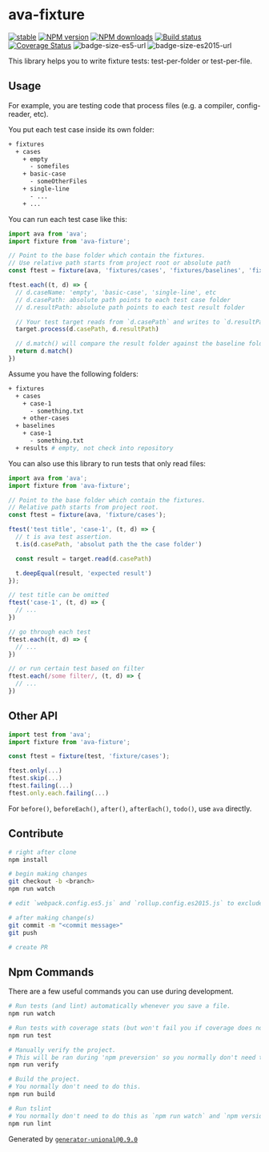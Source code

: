 # ava-fixture

[![stable][stable-image]][stable-url]
[![NPM version][npm-image]][npm-url]
[![NPM downloads][downloads-image]][downloads-url]
[![Build status][travis-image]][travis-url]
[![Coverage Status][coveralls-image]][coveralls-url]
![badge-size-es5-url]
![badge-size-es2015-url]

This library helps you to write fixture tests: test-per-folder or test-per-file.

## Usage

For example, you are testing code that process files (e.g. a compiler, config-reader, etc).

You put each test case inside its own folder:

```sh
+ fixtures
  + cases
    + empty
      - somefiles
    + basic-case
      - someOtherFiles
    + single-line
      - ...
    + ...
```

You can run each test case like this:

```ts
import ava from 'ava';
import fixture from 'ava-fixture';

// Point to the base folder which contain the fixtures.
// Use relative path starts from project root or absolute path
const ftest = fixture(ava, 'fixtures/cases', 'fixtures/baselines', 'fixtures/results');

ftest.each((t, d) => {
  // d.caseName: 'empty', 'basic-case', 'single-line', etc
  // d.casePath: absolute path points to each test case folder
  // d.resultPath: absolute path points to each test result folder

  // Your test target reads from `d.casePath` and writes to `d.resultPath`
  target.process(d.casePath, d.resultPath)

  // d.match() will compare the result folder against the baseline folder
  return d.match()
})
```

Assume you have the following folders:

```sh
+ fixtures
  + cases
    + case-1
      - something.txt
    + other-cases
  + baselines
    + case-1
      - something.txt
  + results # empty, not check into repository
```

You can also use this library to run tests that only read files:

```ts
import ava from 'ava';
import fixture from 'ava-fixture';

// Point to the base folder which contain the fixtures.
// Relative path starts from project root.
const ftest = fixture(ava, 'fixture/cases');

ftest('test title', 'case-1', (t, d) => {
  // t is ava test assertion.
  t.is(d.casePath, 'absolut path the the case folder')

  const result = target.read(d.casePath)

  t.deepEqual(result, 'expected result')
});

// test title can be omitted
ftest('case-1', (t, d) => {
  // ...
})

// go through each test
ftest.each((t, d) => {
  // ...
})

// or run certain test based on filter
ftest.each(/some filter/, (t, d) => {
  // ...
})
```

## Other API

```ts
import test from 'ava';
import fixture from 'ava-fixture';

const ftest = fixture(test, 'fixture/cases');

ftest.only(...)
ftest.skip(...)
ftest.failing(...)
ftest.only.each.failing(...)
```

For `before()`, `beforeEach()`, `after()`, `afterEach()`, `todo()`, use `ava` directly.

## Contribute

```sh
# right after clone
npm install

# begin making changes
git checkout -b <branch>
npm run watch

# edit `webpack.config.es5.js` and `rollup.config.es2015.js` to exclude dependencies for the bundle if needed

# after making change(s)
git commit -m "<commit message>"
git push

# create PR
```

## Npm Commands

There are a few useful commands you can use during development.

```sh
# Run tests (and lint) automatically whenever you save a file.
npm run watch

# Run tests with coverage stats (but won't fail you if coverage does not meet criteria)
npm run test

# Manually verify the project.
# This will be ran during 'npm preversion' so you normally don't need to run this yourself.
npm run verify

# Build the project.
# You normally don't need to do this.
npm run build

# Run tslint
# You normally don't need to do this as `npm run watch` and `npm version` will automatically run lint for you.
npm run lint
```

Generated by [`generator-unional@0.9.0`](https://github.com/unional/unional-cli)

[stable-image]: http://badges.github.io/stability-badges/dist/stable.svg
[stable-url]: http://github.com/badges/stability-badges
[npm-image]: https://img.shields.io/npm/v/ava-fixture.svg?style=flat
[npm-url]: https://npmjs.org/package/ava-fixture
[downloads-image]: https://img.shields.io/npm/dm/ava-fixture.svg?style=flat
[downloads-url]: https://npmjs.org/package/ava-fixture
[travis-image]: https://img.shields.io/travis/unional/ava-fixture.svg?style=flat
[travis-url]: https://travis-ci.org/unional/ava-fixture
[coveralls-image]: https://coveralls.io/repos/github/unional/ava-fixture/badge.svg
[coveralls-url]: https://coveralls.io/github/unional/ava-fixture
[badge-size-es5-url]: http://img.badgesize.io/unional/ava-fixture/master/dist/ava-fixture.es5.js.svg?label=es5_size
[badge-size-es2015-url]: http://img.badgesize.io/unional/ava-fixture/master/dist/ava-fixture.es2015.js.svg?label=es2015_size
